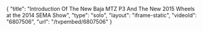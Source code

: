 {
    "title": "Introduction Of The New Baja MTZ P3 And The New 2015 Wheels at the 2014 SEMA Show",
    "type": "solo",
    "layout": "iframe-static",
    "videoId": "6807506",
    "url": "\/tvpembed\/6807506"
}